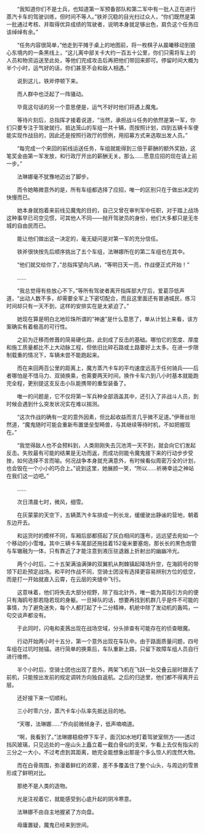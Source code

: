 　　“我知道你们不是士兵，也知道第一军预备部队和第二军中有一批人正在进行蒸汽卡车的驾驶训练，但时间不等人。”铁斧沉稳的目光扫过众人，“你们既然是第一批通过考核、并取得优异成绩的驾驶者，说明本身就足够出色，肩负这个任务应该绰绰有余。”

　　“任务内容很简单，”他走到平摊于桌上的地图前，将一枚棋子从晨曦移动到狼心东境内的一条黑线上，“这儿离中部关卡大约一百五十公里，你们只需将车上的人员和物资运送至此处，等他们完成攻击后再把他们带回来即可。停留时间大概为半个小时，运气好的话，你们甚至不会和敌人相遇。”

　　说到这儿，铁斧停顿下来。

　　而人群中也泛起了一阵骚动。

　　毕竟这句话的另一个意思便是，运气不好时他们将遇上魔鬼。

　　等待片刻后，总指挥才接着说道，“当然，承担战斗任务的依然是第一军，你们只要专注于驾驶就行。抵达笼山的车组一共十辆，而按照计划，四到五辆卡车便能实现作战目的，因此还是按照行政厅的惯例，用招募方式来选取出发人员。”

　　“每完成一个来回的前线运送任务，车组就能得到三倍于薪酬的额外奖励，这笔奖金由第一军发放，和行政厅开出的薪酬无关。那么……愿意应招的现在请上前一步。”

　　法琳娜毫不犹豫地迈出了脚步。

　　而令她略微意外的是，所有车组都选择了应招，唯一的区别只在于做出决定的快慢而已。

　　她本身就抱着来前线见魔鬼的目的，自己又曾在审判军中任职，对于踏上战场这种事早已司空见惯，可其他人不同——抛开驾驶员的身份，他们大多都只是无冬城的自由民而已。

　　能让他们做出这一决定的，毫无疑问是对第一军的充分信任。

　　铁斧很快按先后顺序挑出了五个车组，法琳娜所在的第二车组也在其中。

　　“他们就交给你了，”总指挥望向凡纳，“等明日天一亮，作战便正式开始！”

　　……

　　“我总觉得有些放心不下。”等所有驾驶者离开指挥部大厅后，爱葛莎低声道，“出动人数不多，却需要全军上下密切配合，而且这里面还有普通城民，练习时间却只有一天不到，这样的安排实在是太紧迫了。”

　　她现在算是明白北地珍珠所谓的“神速”是什么意思了，单从计划上来看，该方案确实有着极高的可行性。

　　之前为迁移而修葺的简易硬化路，此刻成了反击的基础。哪怕它的宽度、厚度和施工质量都比不上大动脉工程，但依旧比碎石路或土路要好上太多。在进一步限制载重的情况下，车辆未尝不能跑起来。

　　而在来回两百公里的距离上，魔方蒸汽卡车的平均速度远高于任何骑兵——后者哪怕是不惜马力、双骑换乘，也需要两天时间，换作卡车六到八小时基本就能跑完全程，更别提这支反击小队能携带的重型装备了。

　　唯一的问题是，它不仅将第一军兵种全部涵盖其中，还引入了非战斗人员，到时候会遇到什么突发状况实在难以揣测。

　　“这次作战的确有一定的意外因素，但比起收益而言几乎微不足道。”伊蒂丝坦然道，“魔鬼随时可能会重新布置堡垒型畸兽，与其继续等待时机，不如把握现在。”

　　“我觉得敌人也不会预料到，人类刚刚失去沉池湾一天不到，就会向它们发起反击。失败最有可能的结果是无功而返，而成功则能令魔鬼接下来的行动步步受挫，如何选择不言而喻。何况战争本身就充满意外，有时候看似周密万全的计划，也会毁在一个小小的巧合上。”说到这里，她展颜一笑，“所以……祈祷幸运之神站在我们这一边吧。”

　　……

　　次日清晨七时，微风，细雪。

　　在灰蒙蒙的天空下，五辆蒸汽卡车排成一列长龙，缓缓驶出静谧的营地，朝着东边开去。

　　和运货时的模样不同，车厢后部都搭起了灰白相间的篷布，远远望去宛如一个个移动的小雪堆。其中三辆卡车尾部还拖挂着152毫米要塞炮，那长长的黑色炮管与车辙融为一体，只有靠近了才能注意到液压驻退器上折射出的幽幽冷光。

　　两个小时后，二十五架满油满弹的双翼机从荆棘镇起降场升空，在海鸥号的带领下赶赴预定战场。和平时作战不同，空骑士团没有选择更容易辨别方位的低空，而是打一开始就直入云霄，在云层的夹缝中飞行。

　　这意味着，他们将失去大部分视野，除了指北针外，唯一能为其指引方向的便只有海鸥号那若隐若现的身躯。一旦掉队的话，想要再找到机群几乎是件不可能的事情，为了避免迷失，每个人都打起了十二分精神，机舱中除了发动机的轰鸣，一句交谈声都没有。

　　于此同时，闪电和麦茜出现在战场空域，分头排查有可能存在的侦查眼魔。

　　行动开始两小时十五分，第一个意外出现在车队中。由于路面质量问题，四号车组在过坑时抛锚。进行简单的换乘后，车队重新上路，只留下故障车组人员自行进行维修。

　　半个小时后，空骑士团也出现了意外，两架飞机在飞跃一处交叠云层时跟丢了前机，只能按出发前的规定调转方向独自返航。之后的归途里，他们都不得离开云层。

　　还好接下来一切顺利。

　　三小时零六分，蒸汽卡车小队率先抵达目的地。

　　“天哪，法琳娜……”乔向前微倾身子，低声喃喃道。

　　“啊，我看到了。”法琳娜稳稳停下车子，面沉如水地盯着驾驶室侧方——透过挡风玻璃，只见远处的一座山头上矗立着一截白骨似的支架，乍看上去仅有指尖的三分之一大小，不过考虑到其距离，她完全能想象出那是个多么惊人的庞然大物。

　　而在白骨周围，弥漫着鲜红的浓雾，差不多覆盖住了整个山头，与周边的雪景形成了鲜明对比。

　　那绝不是人类的造物。

　　光是注视着它，就能感受到心底升起的阴冷寒意。

　　法琳娜不由自主地握紧了方向盘。

　　毋庸置疑，魔鬼已经来到世间。
